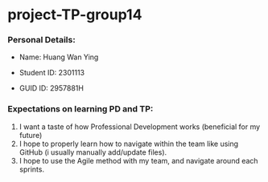 # project-TP-group14

### Personal Details:
- Name: Huang Wan Ying

- Student ID: 2301113

- GUID ID: 2957881H


### Expectations on learning PD and TP:
1. I want a taste of how Professional Development works (beneficial for my future)
2. I hope to properly learn how to navigate within the team like using GitHub (i usually manually add/update files).
3. I hope to use the Agile method with my team, and navigate around each sprints.
